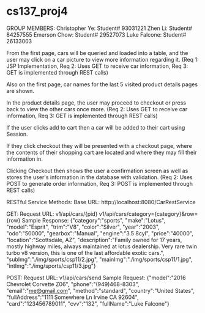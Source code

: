 # cs137_proj4

GROUP MEMBERS:
Christopher Ye: Student# 93031221
Zhen Li: Student# 84257555
Emerson Chow: Student# 29527073
Luke Falcone: Student# 26133003

From the first page, cars will be queried and loaded into a table, and the user may click on a car picture to view more information regarding it. (Req 1: JSP Implementation, Req 2: Uses GET to receive car information, Req 3: GET is implemented through REST calls)

Also on the first page, car names for the last 5 visited product details pages are shown.

In the product details page, the user may proceed to checkout or press back to view the other cars once more. (Req 2: Uses GET to receive car information, Req 3: GET is implemented through REST calls)

If the user clicks add to cart then a car will be added to their cart using Session.

If they click checkout they will be presented with a checkout page, where the contents of their shopping cart are located and where they may fill their information in.

Clicking Checkout then shows the user a confirmation screen as well as stores the user's information in the database with validation. (Req 2: Uses POST to generate order information, Req 3: POST is implemented through REST calls)

RESTful Service Methods:
Base URL: http://localhost:8080/CarRestService

GET:
    Request URL:
        v1/api/cars/{pid}
        v1/api/cars/category={category}&row={row}
    Sample Response:
    {"category":"sports",
    "make":"Lotus",
    "model":"Esprit",
    "trim":"V8",
    "color":"Silver",
    "year":"2003",
    "odo":"50000",
    "gearbox":"Manual",
    "engine":"3.5 8cyl",
    "price":"40000",
    "location":"Scottsdale, AZ",
    "description":"Family owned for 17 years, mostly highway miles, always maintained at
    lotus dealership. Very rare twin turbo v8 version, this is one of the last affordable
    exotic cars.",
    "subImg":"./img/sports/csp11/2.jpg",
    "mainImg":"./img/sports/csp11/1.jpg",
    "intImg":"./img/sports/csp11/3.jpg"}

POST:
    Request URL:
        v1/api/cars/send
    Sample Request:
    {"model":"2016 Chevrolet Corvette Z06",
    "phone":"(949)468-8303",
    "email":"me@gmail.com",
    "method":"standard",
    "country":"United States",
    "fullAddress":"1111 Somewhere Ln Irvine CA 92604",
    "card":"123456789011",
    "cvv":"132",
    "fullName":"Luke Falcone"}

